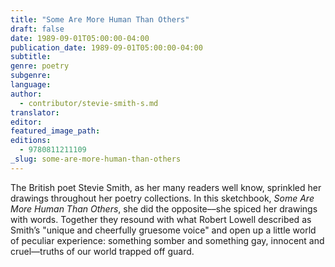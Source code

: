 ```yaml
---
title: "Some Are More Human Than Others"
draft: false
date: 1989-09-01T05:00:00-04:00
publication_date: 1989-09-01T05:00:00-04:00
subtitle:
genre: poetry
subgenre:
language:
author:
  - contributor/stevie-smith-s.md
translator:
editor:
featured_image_path:
editions:
  - 9780811211109
_slug: some-are-more-human-than-others
---
```


The British poet Stevie Smith, as her many readers well know, sprinkled her drawings throughout her poetry collections. In this sketchbook, _Some Are More Human Than Others_, she did the opposite––she spiced her drawings with words. Together they resound with what Robert Lowell described as Smith’s "unique and cheerfully gruesome voice" and open up a little world of peculiar experience: something somber and something gay, innocent and cruel––truths of our world trapped off guard.

